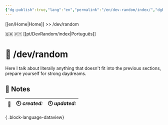 ```yaml
---
{"dg-publish":true,"lang":"en","permalink":"/en/dev-random/index/","dgPassFrontmatter":true}
---
```


[[en/Home\|Home]] >> /dev/random

🇧🇷 🇵🇹 [[pt/DevRandom/index\|Português]]
# 🔀 /dev/random

Here I talk about literally anything that doesn't fit into the previous sections, prepare yourself for strong daydreams.

## 📒 Notes

| 🔗 | 🕙 *created:* | 🕙 *updated:* |
| -- | ------------- | ------------- |

{ .block-language-dataview}